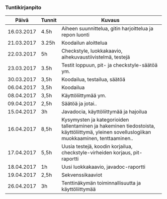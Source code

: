 ﻿### Tuntikirjanpito
Päivä | Tunnit | Kuvaus
--------------- | ----- | ------
16.03.2017 | 4.5h | Aiheen suunnittelua, gitin harjoittelua ja repon luonti
21.03.2017 | 3.25h | Koodailun aloittelua
22.03.2017 | 5h | Checkstyle, luokkakaavio, aihekuvaustiivistelmä, testejä
23.03.2017 | 3.5h | Testit loppuun, pit- ja checkstyle-säätöä ym.
30.03.2017 | 3,5h | Koodailua, testailua, säätöä
06.04.2017 | 3,5h | Koodailua
08.04.2017 | 3,5h | Käyttöliittymää ym.
09.04.2017 | 2,5h | Säätöä ja jotai..
15.04.2017 | 3h | Javadocia, käyttöliittymää ja hajoilua
16.04.2017 | 8,5h | Kysymysten ja kategorioiden tallentaminen ja hakeminen tiedostoista, käyttöliittymä, yleinen sovelluslogiikan muokkaaminen, tenttaaminen..
17.04.2017 | 5,5h | Uusia testejä, koodin korjailua, checkstyle-virheiden korjaus, pit-raportti
18.04.2017 | 1h | Uusi luokkakaavio, javadoc-raportti
19.04.2017 | 2,5h | Sekvenssikaaviot
26.04.2017 | 3h | Tenttinäkymän toiminnallisuutta ja käyttöliittymää
